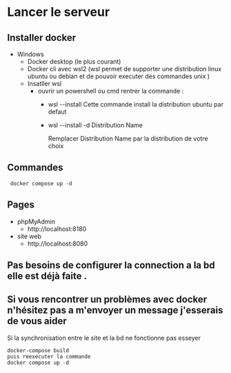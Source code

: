 # Lancer le serveur 

## Installer docker 

-  Windows 
    - Docker desktop (le plus courant) 
    - Docker cli avec wsl2 (wsl permet de supporter une distribution linux ubuntu ou debian et de pouvoir executer des commandes unix )
    - Insatller wsl 
        - ouvrir un powershell ou cmd rentrer la commande : 
            - wsl --install 
                Cette commande install la distribution ubuntu par defaut
            - wsl --install -d Distribution Name

                
                Remplacer Distribution Name par la distribution de votre choix 
        

## Commandes    
```
 docker compose up -d 
```

## Pages 

- phpMyAdmin 
    - http://localhost:8180
- site web
    - http://localhost:8080

## Pas besoins de configurer la connection a la bd elle est déjà faite . 

## Si vous rencontrer un problèmes avec docker n'hésitez pas a m'envoyer un message j'esserais de vous aider 

Si la synchronisation entre le site et la bd ne fonctionne pas esseyer 

```
docker-compose build
puis reexecuter la commande 
docker compose up -d 
```
